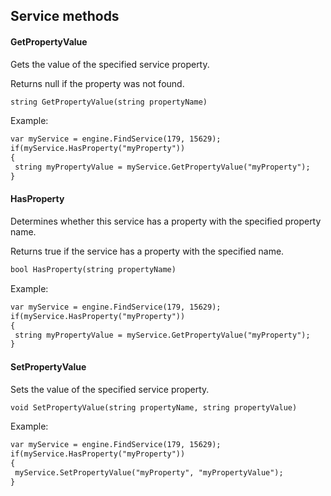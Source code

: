 ## Service methods

#### GetPropertyValue

Gets the value of the specified service property.

Returns null if the property was not found.

```txt
string GetPropertyValue(string propertyName)
```

Example:

```txt
var myService = engine.FindService(179, 15629);
if(myService.HasProperty("myProperty"))
{
 string myPropertyValue = myService.GetPropertyValue("myProperty");
}
```

#### HasProperty

Determines whether this service has a property with the specified property name.

Returns true if the service has a property with the specified name.

```txt
bool HasProperty(string propertyName)
```

Example:

```txt
var myService = engine.FindService(179, 15629);
if(myService.HasProperty("myProperty"))
{
 string myPropertyValue = myService.GetPropertyValue("myProperty");
}
```

#### SetPropertyValue

Sets the value of the specified service property.

```txt
void SetPropertyValue(string propertyName, string propertyValue)
```

Example:

```txt
var myService = engine.FindService(179, 15629);
if(myService.HasProperty("myProperty"))
{
 myService.SetPropertyValue("myProperty", "myPropertyValue");
}
```
